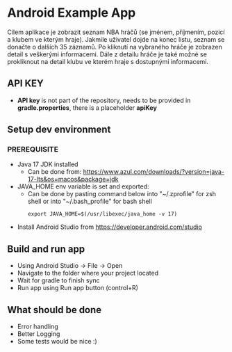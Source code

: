 # Android Example App

Cílem aplikace je zobrazit seznam NBA hráčů (se jménem, příjmením, pozicí a klubem ve kterým
hraje). Jakmile uživatel dojde na konec listu, seznam se donačte o dalších 35 záznamů. Po kliknutí
na vybraného hráče je zobrazen detail s veškerými informacemi. Dále z detailu hráče je také
možné se prokliknout na detail klubu ve kterém hraje s dostupnými informacemi.

## API KEY
* **API key** is not part of the repository, needs to be provided in **gradle.properties**, there is a placeholder **apiKey**

## Setup dev environment

### PREREQUISITE
* Java 17 JDK installed
  * Can be done from: <https://www.azul.com/downloads/?version=java-17-lts&os=macos&package=jdk>
* JAVA_HOME env variable is set and exported:
  * Can be done by pasting command below into "~/.zprofile" for zsh shell or into "~/.bash_profile" for bash shell
    ```
    export JAVA_HOME=$(/usr/libexec/java_home -v 17)
    ```
* Install Android Studio from https://developer.android.com/studio

## Build and run app
* Using Android Studio -> File -> Open
* Navigate to the folder where your project located 
* Wait for gradle to finish sync
* Run app using Run app button (control+R)

## What should be done
* Error handling
* Better Logging
* Some tests would be nice :)
